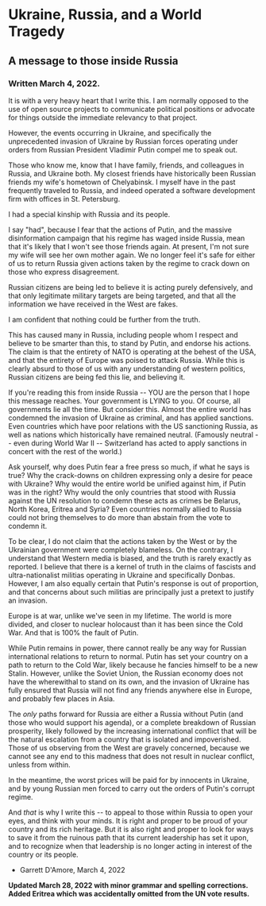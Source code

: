 # Ukraine, Russia, and a World Tragedy

## A message to those inside Russia

### Written March 4, 2022.

It is with a very heavy heart that I write this. I am normally opposed to the use of open source projects to communicate
political positions or advocate for things outside the immediate relevancy to that project.

However, the events occurring in Ukraine, and specifically the unprecedented invasion of Ukraine by Russian forces
operating under orders from Russian President Vladimir Putin compel me to speak out.

Those who know me, know that I have family, friends, and colleagues in Russia, and Ukraine both. My closest friends have
historically been Russian friends my wife's hometown of Chelyabinsk. I myself have in the past frequently traveled to
Russia, and indeed operated a software development firm with offices in St. Petersburg.

I had a special kinship with Russia and its people.

I say "had", because I fear that the actions of Putin, and the massive disinformation campaign that his regime has waged
inside Russia, mean that it's likely that I won't see those friends again. At present, I'm not sure my wife will see her
own mother again. We no longer feel it's safe for either of us to return Russia given actions taken by the regime to
crack down on those who express disagreement.

Russian citizens are being led to believe it is acting purely defensively, and that only legitimate military targets are
being targeted, and that all the information we have received in the West are fakes.

I am confident that nothing could be further from the truth.

This has caused many in Russia, including people whom I respect and believe to be smarter than this, to stand by Putin,
and endorse his actions. The claim is that the entirety of NATO is operating at the behest of the USA, and that the
entirety of Europe was poised to attack Russia. While this is clearly absurd to those of us with any understanding of
western politics, Russian citizens are being fed this lie, and believing it.

If you're reading this from inside Russia -- YOU are the person that I hope this message reaches. Your government is
LYING to you. Of course, all governments lie all the time. But consider this. Almost the entire world has condemned the
invasion of Ukraine as criminal, and has applied sanctions. Even countries which have poor relations with the US
sanctioning Russia, as well as nations which historically have remained neutral.  (Famously neutral -- even during World
War II -- Switzerland has acted to apply sanctions in concert with the rest of the world.)

Ask yourself, why does Putin fear a free press so much, if what he says is true? Why the crack-downs on children
expressing only a desire for peace with Ukraine? Why would the entire world be unified against him, if Putin was in the
right? Why would the only countries that stood with Russia against the UN resolution to condemn these acts as crimes be
Belarus, North Korea, Eritrea and Syria? Even countries normally allied to Russia could not bring themselves to do more
than abstain from the vote to condemn it.

To be clear, I do not claim that the actions taken by the West or by the Ukrainian government were completely blameless.
On the contrary, I understand that Western media is biased, and the truth is rarely exactly as reported. I believe that
there is a kernel of truth in the claims of fascists and ultra-nationalist militias operating in Ukraine and
specifically Donbas. However, I am also equally certain that Putin's response is out of proportion, and that concerns
about such militias are principally just a pretext to justify an invasion.

Europe is at war, unlike we've seen in my lifetime. The world is more divided, and closer to nuclear holocaust than it
has been since the Cold War. And that is 100% the fault of Putin.

While Putin remains in power, there cannot really be any way for Russian international relations to return to normal.
Putin has set your country on a path to return to the Cold War, likely because he fancies himself to be a new Stalin.
However, unlike the Soviet Union, the Russian economy does not have the wherewithal to stand on its own, and the
invasion of Ukraine has fully ensured that Russia will not find any friends anywhere else in Europe, and probably few
places in Asia.

The *only* paths forward for Russia are either a Russia without Putin (and those who would support his agenda), or a
complete breakdown of Russian prosperity, likely followed by the increasing international conflict that will be the
natural escalation from a country that is isolated and impoverished. Those of us observing from the West are gravely
concerned, because we cannot see any end to this madness that does not result in nuclear conflict, unless from within.

In the meantime, the worst prices will be paid for by innocents in Ukraine, and by young Russian men forced to carry out
the orders of Putin's corrupt regime.

And *that* is why I write this -- to appeal to those within Russia to open your eyes, and think with your minds. It is
right and proper to be proud of your country and its rich heritage. But it is also right and proper to look for ways to
save it from the ruinous path that its current leadership has set it upon, and to recognize when that leadership is no
longer acting in interest of the country or its people.

- Garrett D'Amore, March 4, 2022

__Updated March 28, 2022 with minor grammar and spelling corrections. Added Eritrea which was accidentally omitted from
the UN vote results.__